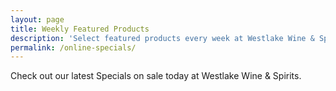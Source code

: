 ```yaml
---
layout: page
title: Weekly Featured Products
description: 'Select featured products every week at Westlake Wine & Spirits. Also check out our weekly specials on beer, wine, and spirits.'
permalink: /online-specials/
---
```


Check out our latest Specials on sale today at Westlake Wine & Spirits.
